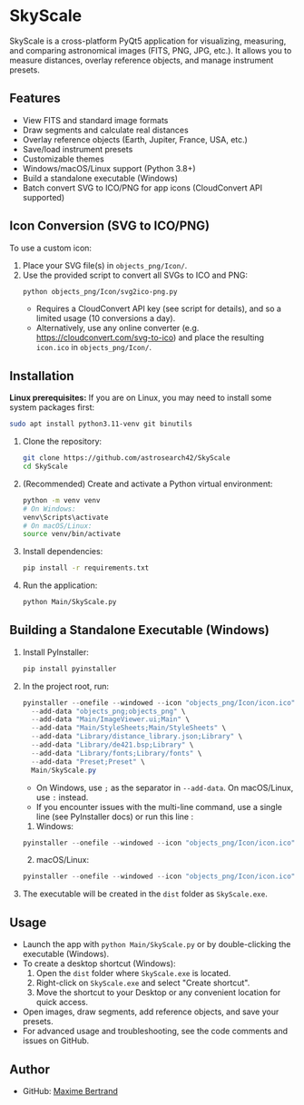 # SkyScale

SkyScale is a cross-platform PyQt5 application for visualizing, measuring, and comparing astronomical images (FITS, PNG, JPG, etc.). It allows you to measure distances, overlay reference objects, and manage instrument presets.

## Features
- View FITS and standard image formats
- Draw segments and calculate real distances
- Overlay reference objects (Earth, Jupiter, France, USA, etc.)
- Save/load instrument presets
- Customizable themes
- Windows/macOS/Linux support (Python 3.8+)
- Build a standalone executable (Windows)
- Batch convert SVG to ICO/PNG for app icons (CloudConvert API supported)

## Icon Conversion (SVG to ICO/PNG)
To use a custom icon:
1. Place your SVG file(s) in `objects_png/Icon/`.
2. Use the provided script to convert all SVGs to ICO and PNG:
   ```bash
   python objects_png/Icon/svg2ico-png.py
   ```
   - Requires a CloudConvert API key (see script for details), and so a limited usage (10 conversions a day).
   - Alternatively, use any online converter (e.g. https://cloudconvert.com/svg-to-ico) and place the resulting `icon.ico` in `objects_png/Icon/`.

## Installation
**Linux prerequisites:**
If you are on Linux, you may need to install some system packages first:
```bash
sudo apt install python3.11-venv git binutils
```

1. Clone the repository:
   ```bash
   git clone https://github.com/astrosearch42/SkyScale
   cd SkyScale
   ```
2. (Recommended) Create and activate a Python virtual environment:
   ```bash
   python -m venv venv
   # On Windows:
   venv\Scripts\activate
   # On macOS/Linux:
   source venv/bin/activate
   ```
3. Install dependencies:
   ```bash
   pip install -r requirements.txt
   ```
4. Run the application:
   ```bash
   python Main/SkyScale.py
   ```

## Building a Standalone Executable (Windows)
1. Install PyInstaller:
   ```bash
   pip install pyinstaller
   ```
2. In the project root, run:
   ```powershell
   pyinstaller --onefile --windowed --icon "objects_png/Icon/icon.ico" \
     --add-data "objects_png;objects_png" \
     --add-data "Main/ImageViewer.ui;Main" \
     --add-data "Main/StyleSheets;Main/StyleSheets" \
     --add-data "Library/distance_library.json;Library" \
     --add-data "Library/de421.bsp;Library" \
     --add-data "Library/fonts;Library/fonts" \
     --add-data "Preset;Preset" \
     Main/SkyScale.py
   ```
   - On Windows, use `;` as the separator in `--add-data`. On macOS/Linux, use `:` instead.
   - If you encounter issues with the multi-line command, use a single line (see PyInstaller docs) or run this line :
   1. Windows:
   ```powershell
   pyinstaller --onefile --windowed --icon "objects_png/Icon/icon.ico" --add-data "objects_png;objects_png" --add-data "Main/ImageViewer.ui;Main" --add-data "Main/StyleSheets;Main/StyleSheets" --add-data "Library/distance_library.json;Library" --add-data "Library/de421.bsp;Library" --add-data "Library/fonts;Library/fonts" --add-data "Preset;Preset" Main/SkyScale.py
   ```
   2. macOS/Linux:
   ```powershell
   pyinstaller --onefile --windowed --icon "objects_png/Icon/icon.ico" --add-data "objects_png:objects_png" --add-data "Main/ImageViewer.ui:Main" --add-data "Main/StyleSheets:Main/StyleSheets" --add-data "Library/distance_library.json:Library" --add-data "Library/de421.bsp:Library" --add-data "Library/fonts:Library/fonts" --add-data "Preset:Preset" Main/SkyScale.py
   ```

3. The executable will be created in the `dist` folder as `SkyScale.exe`.

## Usage
- Launch the app with `python Main/SkyScale.py` or by double-clicking the executable (Windows).
- To create a desktop shortcut (Windows):
  1. Open the `dist` folder where `SkyScale.exe` is located.
  2. Right-click on `SkyScale.exe` and select "Create shortcut".
  3. Move the shortcut to your Desktop or any convenient location for quick access.
- Open images, draw segments, add reference objects, and save your presets.
- For advanced usage and troubleshooting, see the code comments and issues on GitHub.

## Author
- GitHub: [Maxime Bertrand](https://github.com/astrosearch42)
